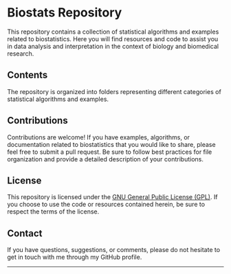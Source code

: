 # Biostats Repository

This repository contains a collection of statistical algorithms and examples related to biostatistics. Here you will find resources and code to assist you in data analysis and interpretation in the context of biology and biomedical research.

## Contents

The repository is organized into folders representing different categories of statistical algorithms and examples. 

## Contributions

Contributions are welcome! If you have examples, algorithms, or documentation related to biostatistics that you would like to share, please feel free to submit a pull request. Be sure to follow best practices for file organization and provide a detailed description of your contributions.

## License

This repository is licensed under the [GNU General Public License (GPL)](LICENSE.md). If you choose to use the code or resources contained herein, be sure to respect the terms of the license.

## Contact

If you have questions, suggestions, or comments, please do not hesitate to get in touch with me through my GitHub profile.

---
